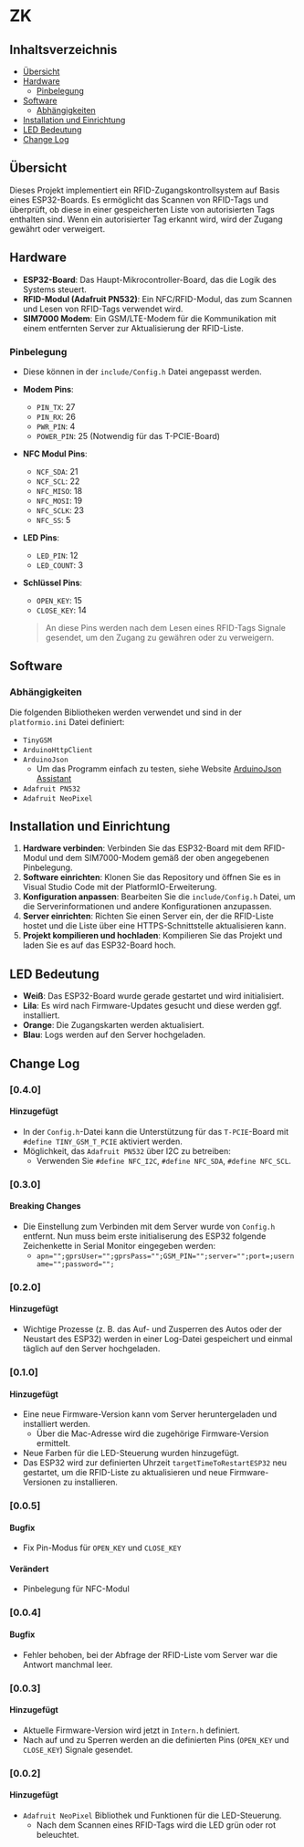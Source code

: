 # ZK

## Inhaltsverzeichnis

- [Übersicht](#übersicht)
- [Hardware](#hardware)
  - [Pinbelegung](#pinbelegung)
- [Software](#software)
  - [Abhängigkeiten](#abhängigkeiten)
- [Installation und Einrichtung](#installation-und-einrichtung)
- [LED Bedeutung](#led-bedeutung)
- [Change Log](#change-log)

## Übersicht

Dieses Projekt implementiert ein RFID-Zugangskontrollsystem auf Basis eines ESP32-Boards. Es ermöglicht das Scannen von RFID-Tags und überprüft, ob diese in einer gespeicherten Liste von autorisierten Tags enthalten sind. Wenn ein autorisierter Tag erkannt wird, wird der Zugang gewährt oder verweigert.

## Hardware

- **ESP32-Board**: Das Haupt-Mikrocontroller-Board, das die Logik des Systems steuert.
- **RFID-Modul (Adafruit PN532)**: Ein NFC/RFID-Modul, das zum Scannen und Lesen von RFID-Tags verwendet wird.
- **SIM7000 Modem**: Ein GSM/LTE-Modem für die Kommunikation mit einem entfernten Server zur Aktualisierung der RFID-Liste.

### Pinbelegung

- Diese können in der `include/Config.h` Datei angepasst werden.

- **Modem Pins**:
  - `PIN_TX`: 27
  - `PIN_RX`: 26
  - `PWR_PIN`: 4
  - `POWER_PIN`: 25 (Notwendig für das T-PCIE-Board)

- **NFC Modul Pins**:
  - `NCF_SDA`: 21
  - `NCF_SCL`: 22
  - `NFC_MISO`: 18
  - `NFC_MOSI`: 19
  - `NFC_SCLK`: 23
  - `NFC_SS`: 5

- **LED Pins**:
  - `LED_PIN`: 12
  - `LED_COUNT`: 3

- **Schlüssel Pins**:
  - `OPEN_KEY`: 15
  - `CLOSE_KEY`: 14
  > An diese Pins werden nach dem Lesen eines RFID-Tags Signale gesendet, um den Zugang zu gewähren oder zu verweigern.

## Software

### Abhängigkeiten

Die folgenden Bibliotheken werden verwendet und sind in der `platformio.ini` Datei definiert:

- `TinyGSM`
- `ArduinoHttpClient`
- `ArduinoJson`
  - Um das Programm einfach zu testen, siehe Website [ArduinoJson Assistant](https://arduinojson.org/v7/assistant/)
- `Adafruit PN532`
- `Adafruit NeoPixel`

## Installation und Einrichtung

1. **Hardware verbinden**: Verbinden Sie das ESP32-Board mit dem RFID-Modul und dem SIM7000-Modem gemäß der oben angegebenen Pinbelegung.
2. **Software einrichten**: Klonen Sie das Repository und öffnen Sie es in Visual Studio Code mit der PlatformIO-Erweiterung.
3. **Konfiguration anpassen**: Bearbeiten Sie die `include/Config.h` Datei, um die Serverinformationen und andere Konfigurationen anzupassen.
4. **Server einrichten**: Richten Sie einen Server ein, der die RFID-Liste hostet und die Liste über eine HTTPS-Schnittstelle aktualisieren kann.
5. **Projekt kompilieren und hochladen**: Kompilieren Sie das Projekt und laden Sie es auf das ESP32-Board hoch.

## LED Bedeutung

- **Weiß**: Das ESP32-Board wurde gerade gestartet und wird initialisiert.
- **Lila**: Es wird nach Firmware-Updates gesucht und diese werden ggf. installiert.
- **Orange**: Die Zugangskarten werden aktualisiert.
- **Blau**: Logs werden auf den Server hochgeladen.

## Change Log

### [0.4.0]

#### Hinzugefügt

- In der `Config.h`-Datei kann die Unterstützung für das `T-PCIE`-Board mit `#define TINY_GSM_T_PCIE` aktiviert werden.
- Möglichkeit, das `Adafruit PN532` über I2C zu betreiben:
  - Verwenden Sie `#define NFC_I2C`, `#define NFC_SDA`, `#define NFC_SCL`.

### [0.3.0]

#### Breaking Changes

- Die Einstellung zum Verbinden mit dem Server wurde von `Config.h` entfernt. Nun muss beim erste initialiserung des ESP32 folgende Zeichenkette in Serial Monitor eingegeben werden:
  - `apn="";gprsUser="";gprsPass="";GSM_PIN="";server="";port=;username="";password="";`

### [0.2.0]

#### Hinzugefügt

- Wichtige Prozesse (z. B. das Auf- und Zusperren des Autos oder der Neustart des ESP32) werden in einer Log-Datei gespeichert und einmal täglich auf den Server hochgeladen.

### [0.1.0]

#### Hinzugefügt

- Eine neue Firmware-Version kann vom Server heruntergeladen und installiert werden.
  - Über die Mac-Adresse wird die zugehörige Firmware-Version ermittelt.
- Neue Farben für die LED-Steuerung wurden hinzugefügt.
- Das ESP32 wird zur definierten Uhrzeit `targetTimeToRestartESP32` neu gestartet, um die RFID-Liste zu aktualisieren und neue Firmware-Versionen zu installieren.

### [0.0.5]

#### Bugfix

- Fix Pin-Modus für `OPEN_KEY` und `CLOSE_KEY`

#### Verändert

- Pinbelegung für NFC-Modul

### [0.0.4]

#### Bugfix

- Fehler behoben, bei der Abfrage der RFID-Liste vom Server war die Antwort manchmal leer.

### [0.0.3]

#### Hinzugefügt

- Aktuelle Firmware-Version wird jetzt in `Intern.h` definiert.
- Nach auf und zu Sperren werden an die definierten Pins (`OPEN_KEY` und `CLOSE_KEY`) Signale gesendet.

### [0.0.2]

#### Hinzugefügt

- `Adafruit NeoPixel` Bibliothek und Funktionen für die LED-Steuerung.
  - Nach dem Scannen eines RFID-Tags wird die LED grün oder rot beleuchtet.